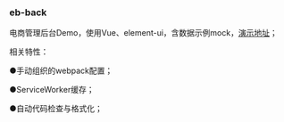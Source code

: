 ### eb-back

电商管理后台Demo，使用Vue、element-ui，含数据示例mock，[演示地址](https://eb-back.vercel.app/)；


相关特性：

●手动组织的webpack配置；

●ServiceWorker缓存；

●自动代码检查与格式化；
